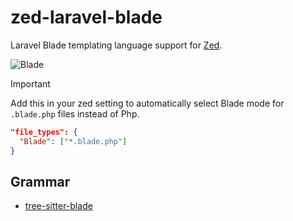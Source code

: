 # zed-laravel-blade

Laravel Blade templating language support for [Zed](https://zed.dev).

![Blade](https://github.com/bajrangCoder/zed-larvel-blade/assets/71929976/00e82b26-f852-4fa8-a63e-dcf26e26b7a0)

> [!Important]
> Add this in your zed setting to automatically select Blade mode for `.blade.php` files instead of Php.
> ```json
> "file_types": {
>   "Blade": ["*.blade.php"]
> }
> ```

## Grammar

- [tree-sitter-blade](https://github.com/EmranMR/tree-sitter-blade)

